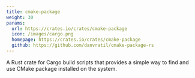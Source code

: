 ```yaml
---
title: cmake-package
weight: 30
params:
  url: https://crates.io/crates/cmake-package
  icon: /images/cargo.png
  homepage: https://crates.io/crates/cmake-package
  github: https://github.com/danvratil/cmake-package-rs
---
```


A Rust crate for Cargo build scripts that provides a simple way to find and use CMake package 
installed on the system.

